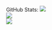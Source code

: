 GitHub Stats:
![](https://github-readme-stats.vercel.app/api?username=EeryEquation&theme=react&hide_border=true&include_all_commits=true&count_private=true)<br/>
![](https://github-readme-streak-stats.herokuapp.com/?user=EeryEquation&theme=react&hide_border=true)<br/>
![](https://github-readme-stats.vercel.app/api/top-langs/?username=EeryEquation&theme=react&hide_border=true&include_all_commits=true&count_private=true&layout=compact)
